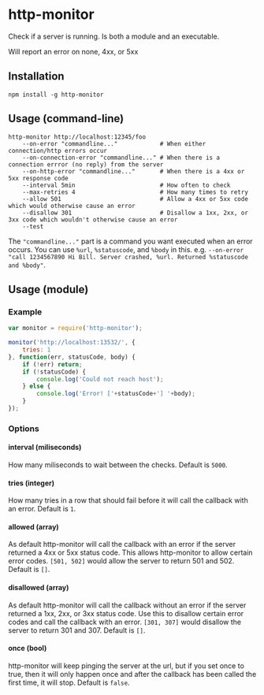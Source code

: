 # http-monitor

Check if a server is running. Is both a module and an executable.

Will report an error on none, 4xx, or 5xx

## Installation

	npm install -g http-monitor

## Usage (command-line)

```
http-monitor http://localhost:12345/foo
	--on-error "commandline..."            # When either connection/http errors occur
	--on-connection-error "commandline..." # When there is a connection errror (no reply) from the server
	--on-http-error "commandline..."       # When there is a 4xx or 5xx response code
	--interval 5min                        # How often to check
	--max-retries 4                        # How many times to retry
	--allow 501                            # Allow a 4xx or 5xx code which would otherwise cause an error
	--disallow 301                         # Disallow a 1xx, 2xx, or 3xx code which wouldn't otherwise cause an error
	--test
 ```

The `"commandline..."` part is a command you want executed when an error occurs. You can use `%url`, `%statuscode`, and `%body` in this. e.g. `--on-error "call 1234567890 Hi Bill. Server crashed, %url. Returned %statuscode and %body"`.

## Usage (module)

### Example

``` js
var monitor = require('http-monitor');

monitor('http://localhost:13532/', {
	tries: 1
}, function(err, statusCode, body) {
	if (!err) return;
	if (!statusCode) {
		console.log('Could not reach host');
	} else {
		console.log('Error! ['+statusCode+'] '+body);
	}
});
```

### Options

#### interval (miliseconds)

How many miliseconds to wait between the checks. Default is `5000`.

#### tries (integer)

How many tries in a row that should fail before it will call the callback with an error. Default is `1`.

#### allowed (array)

As default http-monitor will call the callback with an error if the server returned a 4xx or 5xx status code. This allows http-monitor to allow certain error codes. `[501, 502]` would allow the server to return 501 and 502. Default is `[]`.

#### disallowed (array)

As default http-monitor will call the callback without an error if the server returned a 1xx, 2xx, or 3xx status code. Use this to disallow certain error codes and call the callback with an error. `[301, 307]` would disallow the server to return 301 and 307. Default is `[]`.

#### once (bool)

http-monitor will keep pinging the server at the url, but if you set once to true, then it will only happen once and after the callback has been called the first time, it will stop. Default is `false`.
